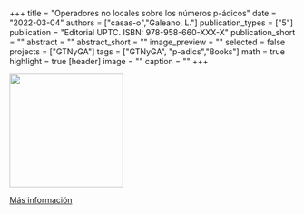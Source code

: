 +++
title = "Operadores no locales sobre los números p-ádicos"
date = "2022-03-04"
authors = ["casas-o","Galeano, L."]
publication_types = ["5"]
publication = "Editorial UPTC. ISBN: 978-958-660-XXX-X"
publication_short = ""
abstract = ""
abstract_short = ""
image_preview = ""
selected = false
projects = ["GTNyGA"]
tags = ["GTNyGA", "p-adics","Books"]
math = true
highlight = true
[header]
image = ""
caption = ""
+++

<img src="https://simehbucket.s3.amazonaws.com/images/7a665c7977e7b9df2eee119f35ce433c-medium.jpg" width= 200>

[Más información](https://editorial.uptc.edu.co/gpd-la-arqueologia-matematica-9789586604956.html)
